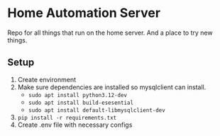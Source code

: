 # Home Automation Server
Repo for all things that run on the home server. And a place to try new things.

## Setup
1. Create environment
2. Make sure dependencies are installed so mysqlclient can install. 
   - `sudo apt install python3.12-dev`
   - `sudo apt install build-esesential`
   - `sudo apt install default-libmysqlclient-dev`
3. `pip install -r requirements.txt`
4. Create .env file with necessary configs
